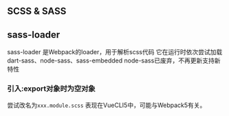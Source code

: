 ## SCSS & SASS
## sass-loader
sass-loader 是Webpack的loader，用于解析scss代码
它在运行时依次尝试加载dart-sass、node-sass、sass-embedded
node-sass已废弃，不再更新支持新特性


### 引入:export对象时为空对象
尝试改名为`xxx.module.scss`
表现在VueCLI5中，可能与Webpack5有关。
